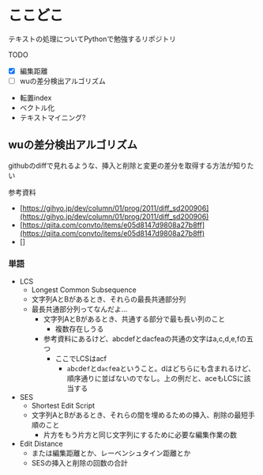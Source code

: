 # ここどこ

テキストの処理についてPythonで勉強するリポジトリ

TODO
- [x] 編集距離
- [ ] wuの差分検出アルゴリズム
- 転置index
- ベクトル化
- テキストマイニング?

## wuの差分検出アルゴリズム

githubのdiffで見れるような、挿入と削除と変更の差分を取得する方法が知りたい

参考資料
- [https://gihyo.jp/dev/column/01/prog/2011/diff_sd200906](https://gihyo.jp/dev/column/01/prog/2011/diff_sd200906)
- [https://qiita.com/convto/items/e05d8147d9808a27b8ff](https://qiita.com/convto/items/e05d8147d9808a27b8ff)
- []

### 単語

- LCS
  - Longest Common Subsequence
  - 文字列AとBがあるとき、それらの最長共通部分列
  - 最長共通部分列ってなんだよ...
    - 文字列AとBがあるとき、共通する部分で最も長い列のこと
      - 複数存在しうる
    - 参考資料にあるけど、abcdefとdacfeaの共通の文字はa,c,d,e,fの五つ
      - ここでLCSはacf
        - `a`b`c`de`f`とd`acf`eaということ。dはどちらにも含まれるけど、順序通りに並ばないのでなし。上の例だと、aceもLCSに該当する
- SES
  - Shortest Edit Script
  - 文字列AとBがあるとき、それらの間を埋めるための挿入、削除の最短手順のこと
    - 片方をもう片方と同じ文字列にするために必要な編集作業の数
- Edit Distance
  - または編集距離とか、レーベンシュタイン距離とか
  - SESの挿入と削除の回数の合計
